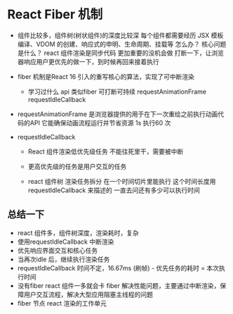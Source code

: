 # React Fiber 机制

- 组件比较多，组件树(树状组件)的深度比较深
    每个组件都需要经历 JSX 模板编译、VDOM 的创建、响应式的申明、生命周期、挂载等
    怎么办？ 核心问题是什么？
    react 组件渲染是同步代码 更加重要的没机会做
    打断一下，让浏览器响应用户更优先的做一下，到时候再回来接着执行

- fiber 机制是React 16 引入的重写核心的算法，实现了可中断渲染
    - 学习过什么 api 类似fiber
        可打断可持续
        requestAnimationFrame
        requestIdleCallback

- requestAnimationFrame
    是浏览器提供的用于在下一次重绘之前执行动画代码的API 它能确保动画流程运行并节省资源
    1s 执行60 次

- requestIdleCallback
    - React 组件渲染低优先级任务
        不能往死里干，需要被中断
    - 更高优先级的任务是用户交互的任务

    - react 组件树 渲染任务拆分
        在一个时间切片里能执行
        这个时间长度用requestIdleCallback 来描述的
        一直去问还有多少可以执行时间

## 总结一下
- react 组件多，组件树深度，渲染耗时，复杂
- 使用requestIdleCallback 中断渲染
- 优先响应界面交互和核心任务
- 当再次idle 后，继续执行渲染任务
- requestIdleCallback 时间不定，16.67ms (刷帧) - 优先任务的耗时 = 本次执行时间
- 没有fiber react 组件一多就会卡 fiber 解决性能问题，主要通过中断渲染，保障用户交互流程，解决大型应用阻塞主线程的问题
- fiber 节点  react 渲染的工作单元

